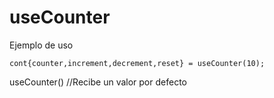 # useCounter

Ejemplo de uso
```
cont{counter,increment,decrement,reset} = useCounter(10);
```

useCounter() //Recibe un valor por defecto

